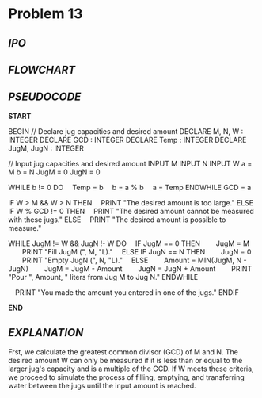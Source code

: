 # Problem 13

## *IPO*

## *FLOWCHART*

## *PSEUDOCODE*

**START**

BEGIN
// Declare jug capacities and desired amount
DECLARE M, N, W : INTEGER
DECLARE GCD : INTEGER
DECLARE Temp : INTEGER
DECLARE JugM, JugN : INTEGER

// Input jug capacities and desired amount
INPUT M
INPUT N
INPUT W
a = M
b = N
JugM = 0
JugN = 0

WHILE b != 0 DO
&emsp;Temp = b
&emsp;b = a % b
&emsp;a = Temp
ENDWHILE
GCD = a

IF W > M && W > N THEN
&emsp;PRINT "The desired amount is too large."
ELSE IF W % GCD != 0 THEN
&emsp;PRINT "The desired amount cannot be measured with these jugs."
ELSE
&emsp;PRINT "The desired amount is possible to measure."

WHILE JugM != W && JugN !- W DO
&emsp;IF JugM == 0 THEN
&emsp;&emsp;JugM = M
&emsp;&emsp;PRINT "Fill JugM (", M, "L)."
&emsp;ELSE IF JugN == N THEN
&emsp;&emsp;JugN = 0
&emsp;&emsp;PRINT "Empty JugN (", N, "L)."
&emsp;ELSE
&emsp;&emsp;Amount = MIN(JugM, N - JugN)
&emsp;&emsp;JugM = JugM - Amount
&emsp;&emsp;JugN = JugN + Amount
&emsp;&emsp;PRINT "Pour ", Amount, " liters from Jug M to Jug N."
ENDWHILE

&emsp;PRINT "You made the amount you entered in one of the jugs."
ENDIF

**END**

## *EXPLANATION*

Frst, we calculate the greatest common divisor (GCD) of M and N. The desired amount W can only be measured if it is less than or equal to the larger jug's capacity and is a multiple of the GCD. If W meets these criteria, we proceed to simulate the process of filling, emptying, and transferring water between the jugs until the input amount is reached.
